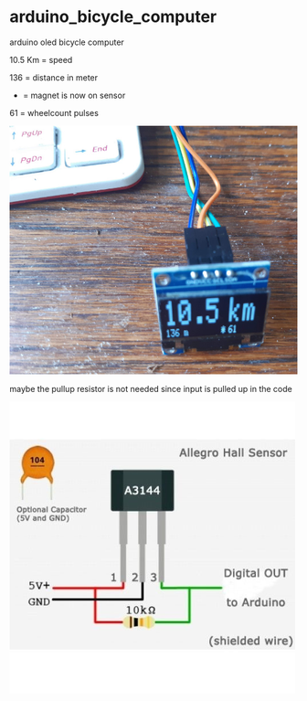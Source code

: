 # arduino_bicycle_computer
arduino oled bicycle computer

10.5 Km = speed

136 = distance in meter 

* = magnet is now on sensor

61 = wheelcount pulses

<img src="https://github.com/ldijkman/arduino_bicycle_computer/blob/main/oled_speed.jpg">

maybe the pullup resistor is not needed since input is pulled up in the code

<img src="https://github.com/ldijkman/arduino_bicycle_computer/blob/main/A3144_hall_effect.jpg">
